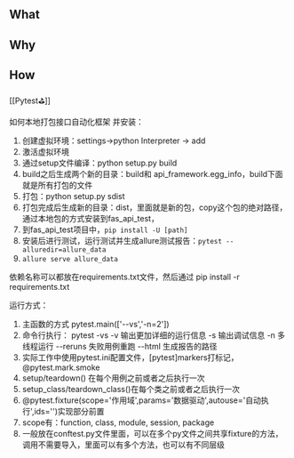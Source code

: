 ## What

## Why

## How
[[Pytest⛳]]


如何本地打包接口自动化框架 并安装：
1. 创建虚拟环境：settings->python Interpreter -> add
2. 激活虚拟环境
3. 通过setup文件编译：python setup.py build
4. build之后生成两个新的目录：build和 api_framework.egg_info，build下面就是所有打包的文件
5. 打包：python setup.py sdist
6. 打包完成后生成新的目录：dist，里面就是新的包，copy这个包的绝对路径，通过本地包的方式安装到fas_api_test，
7. 到fas_api_test项目中，`pip install -U [path]`
8. 安装后进行测试，运行测试并生成allure测试报告：`pytest --alluredir=allure_data`
9. `allure serve allure_data`






依赖名称可以都放在requirements.txt文件，然后通过
pip install -r requirements.txt

运行方式：
1. 主函数的方式 pytest.main(['--vs','-n=2'])
2. 命令行执行：
pytest -vs
-v 输出更加详细的运行信息
-s 输出调试信息
-n 多线程运行
--reruns 失败用例重跑
--html 生成报告的路径
3. 实际工作中使用pytest.ini配置文件，[pytest]markers打标记，@pytest.mark.smoke 
4. setup/teardown() 在每个用例之前或者之后执行一次
5. setup_class/teardown_class()在每个类之前或者之后执行一次
6. @pytest.fixture(scope='作用域',params='数据驱动',autouse='自动执行',ids='')实现部分前置
7. scope有：function, class, module, session, package
8. 一般放在conftest.py文件里面，可以在多个py文件之间共享fixture的方法，调用不需要导入，里面可以有多个方法，也可以有不同层级


